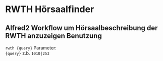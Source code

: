 RWTH Hörsaalfinder
===========================

Alfred2 Workflow um Hörsaalbeschreibung der RWTH anzuzeigen
Benutzung
---------
``
rwth {query}
``
Parameter:  
`{query}` z.b. `1010|253`
